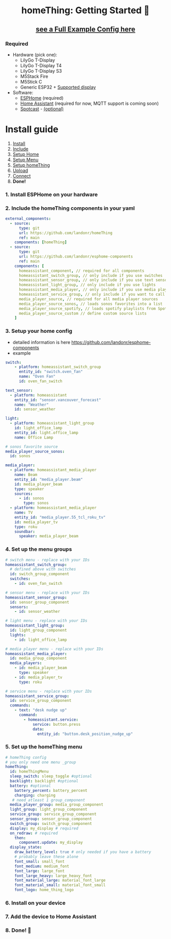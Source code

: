 <h1 align = "center">homeThing: Getting Started 🌈</h1>

<h2 align = "center">
<a href="https://github.com/landonr/homeThing/blob/main/example-homeThing.yaml">see a Full Example Config here</a></h2>

### Required
-  Hardware (pick one):
	- LilyGo T-Display
	- LilyGo T-Display T4
	- LilyGo T-Display S3
	- M5Stack Fire
	- M5Stick C
	- Generic ESP32 + [Supported display](https://esphome.io/components/display/index.html#see-also "Supported display")
- Software:
	- [ESPHome](https://esphome.io/) (required)
	- [Home Assistant](https://www.home-assistant.io/) (required for now, MQTT support is coming soon)
	- [Spotcast](https://github.com/fondberg/spotcast) - [(optional)](#spotcast-setup) 

# Install guide
1. [Install](#1-install-esphome-on-your-hardware "Install")
2. [Include](#2-include-the-homething-components-in-your-yaml "Include")
3. [Setup Home](#3-setup-your-home-config "Setup Home")
4. [Setup Menu](#4-set-up-the-menu-groups "Setup Menu")
5. [Setup homeThing](#5-set-up-the-homething-menu "Setup homeThing")
6. [Upload](#6-install-on-your-device "Upload")
7. [Connect](#7-add-the-device-to-home-assistant "Connect")
8. **Done!**

### 1. Install ESPHome on your hardware
### 2. Include the homeThing components in your yaml
```yaml
external_components:
  - source:
      type: git
      url: https://github.com/landonr/homeThing
      ref: main
    components: [homeThing]
  - source:
      type: git
      url: https://github.com/landonr/esphome-components
      ref: main
    components: [
      homeassistant_component, // required for all components
      homeassistant_switch_group, // only include if you use switches
      homeassistant_sensor_group, // only include if you use text sensors in menu
      homeassistant_light_group, // only include if you use lights
      homeassistant_media_player, // only include if you use media players
      homeassistant_service_group, // only include if you want to call services/scripts
      media_player_source, // required for all media player sources
      media_player_source_sonos, // loads sonos favorites into a list
      media_player_source_spotify, // loads spotify playlists from Spotcast sensor into a list
      media_player_source_custom // define custom source lists
    ]
```
### 3. Setup your home config
- detailed information is here https://github.com/landonr/esphome-components
- example

```yaml
switch:
    - platform: homeassistant_switch_group
      entity_id: "switch.oven_fan"
      name: "Oven Fan"
      id: oven_fan_switch

text_sensor:
  - platform: homeassistant
    entity_id: "sensor.vancouver_forecast"
    name: "Weather"
    id: sensor_weather

light:
  - platform: homeassistant_light_group
    id: light_office_lamp
    entity_id: light.office_lamp
    name: Office Lamp

# sonos favorite source
media_player_source_sonos:
  id: sonos

media_player:
  - platform: homeassistant_media_player
    name: Beam
    entity_id: "media_player.beam"
    id: media_player_beam
    type: speaker
    sources:
      - id: sonos
        type: sonos
  - platform: homeassistant_media_player
    name: TV
    entity_id: "media_player.55_tcl_roku_tv"
    id: media_player_tv
    type: roku
    soundbar:
      speaker: media_player_beam
```
### 4. Set up the menu groups
```yaml
# switch menu - replace with your IDs
homeassistant_switch_group:
  # defined above with switches
  id: switch_group_component
  switches:
    - id: oven_fan_switch

# sensor menu - replace with your IDs
homeassistant_sensor_group:
  id: sensor_group_component
  sensors:
    - id: sensor_weather

# light menu - replace with your IDs
homeassistant_light_group:
  id: light_group_component
  lights:
    - id: light_office_lamp

# media player menu - replace with your IDs
homeassistant_media_player:
  id: media_group_component
  media_players:
    - id: media_player_beam
      type: speaker
    - id: media_player_tv
      type: roku

# service menu - replace with your IDs
homeassistant_service_group:
  id: service_group_component
  commands:
    - text: "desk nudge up"
      command:
        - homeassistant.service:
            service: button.press
            data:
              entity_id: "button.desk_position_nudge_up"
```
### 5. Set up the homeThing menu
```yaml
# homeThing config
# you only need one menu _group
homeThing:
  id: homeThingMenu
  sleep_switch: sleep_toggle #optional
  backlight: backlight #optional
  battery: #optional
    battery_percent: battery_percent
    charging: charging
   # need atleast 1 group_component
  media_player_group: media_group_component
  light_group: light_group_component
  service_group: service_group_component
  sensor_group: sensor_group_component
  switch_group: switch_group_component
  display: my_display # required
  on_redraw: # required
    then:
      component.update: my_display
  display_state:
    draw_battery_level: true # only needed if you have a battery
    # probably leave these alone
    font_small: small_font
    font_medium: medium_font
    font_large: large_font
    font_large_heavy: large_heavy_font
    font_material_large: material_font_large
    font_material_small: material_font_small
    font_logo: home_thing_logo
```
### 6. Install on your device
### 7. Add the device to Home Assistant
### 8. Done! 🎉
